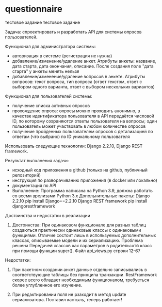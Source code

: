 # questionnaire
тестовое задание
тестовое задание

Задача: спроектировать и разработать API для системы опросов пользователей.

Функционал для администратора системы:

 - авторизация в системе (регистрация не нужна)
 - добавление/изменение/удаление анкет. Атрибуты анкеты: название, дата старта, дата окончания, описание. После создания поле "дата старта" у анкеты менять нельзя
 - добавление/изменение/удаление вопросов в анкете. Атрибуты вопросов: текст вопроса, тип вопроса (ответ текстом, ответ с выбором одного варианта, ответ с выбором нескольких   вариантов)
 
Функционал для пользователей системы:

 - получение списка активных опросов
 - прохождение опроса: опросы можно проходить анонимно, в качестве идентификатора пользователя в API передаётся числовой ID, по которому сохраняются ответы пользователя на вопросы; один пользователь может участвовать в любом количестве опросов
 - получение пройденных пользователем опросов с детализацией по ответам (что выбрано) по ID уникальному пользователя

Использовать следующие технологии: Django 2.2.10, Django REST framework.

Результат выполнения задачи:

 - исходный код приложения в github (только на github, публичный репозиторий)
 - инструкция по разворачиванию приложения (в docker или локально)
 - документация по API
 - Выполнение: Программа написана на Python 3.9, должна работать со всеми врелизами Python 3.x Допольнительные пакеты: Django 2.2.10 pip install Django==2.2.10 Django REST framework pip install djangorestframework

Достоинства и недостатки в реализации

1. Достоинства: При одинаковом функционале для разных таблиц создаються практически одинаковые классы с одинаковыми функциями. Отличие состоит лишь в используемых дополнительных классах, описываемые модели и их сериализацию. Проблема решена Передачей классов как параметров в родительсктй класс при помощи функции super(). Файл api_views.py строки 12-67

Недостатки:

1. При пакетном создании анкет данные отдельно записывались в соответствующие таблицы без принципа транзакции. RestFramework скорее всего обладает необходимым функционалом, требуеться более углубленное его изучение.

2. При редактировании поля не рзаходит в метод update сериализатора. Поставил кастыль, теперь работает!
